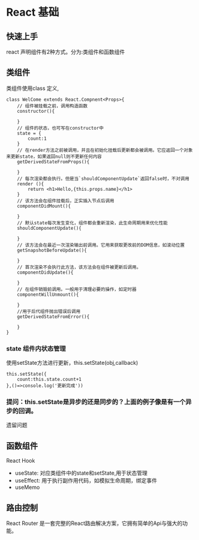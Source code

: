 # React 基础

## 快速上手

react 声明组件有2种方式。分为:类组件和函数组件

## 类组件

类组件使用class 定义,

```
class WelCome extends React.Compnent<Props>{
    // 组件被挂载之前，调用构造函数
    constructor(){

    }
    // 组件的状态，也可写在constructor中
    state = {
        count:1
    }
    // 在render方法之前被调用，并且在初始化挂载后更新都会被调用。它应返回一个对象来更新state，如果返回null则不更新任何内容
    getDerivedStateFromProps(){

    }
    // 每次渲染都会执行。但是当`shouldComponentUpdate`返回false时，不对调用
    render (){
        return <h1>Hello,{this.props.name}</h1>
    }
    // 该方法会在组件挂载后，正实插入节点后调用
    componentDidMount(){

    }
    // 默认state每次发生变化，组件都会重新渲染，此生命周期用来优化性能
    shouldComponentUpdate(){

    }
    // 该方法会在最近一次渲染输出前调用。它用来获取更改前的DOM信息，如滚动位置
    getSnapshotBeforeUpdate(){

    }
    // 首次渲染不会执行此方法，该方法会在组件被更新后调用。
    componentDidUpdate(){

    }
    // 在组件销毁前调用。一般用于清理必要的操作，如定时器
    componentWillUnmount(){

    }
    //用于后代组件抛出错误后调用
    getDerivedStateFromError(){

    }
}
```

### state 组件内状态管理

使用setState方法进行更新，this.setState(obj,callback)

```
this.setState({
    count:this.state.count+1
},()=>console.log('更新完成'))
```

### 提问：this.setState是异步的还是同步的？上面的例子像是有一个异步的回调。

遗留问题

## 函数组件

React Hook

- useState: 对应类组件中的state和setState,用于状态管理
- useEffect: 用于执行副作用代码，如模拟生命周期，绑定事件
- useMemo

## 路由控制

React Router 是一套完整的React路由解决方案，它拥有简单的Api与强大的功能。
